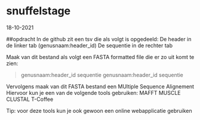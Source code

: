 # snuffelstage
18-10-2021

##opdracht
In de github zit een tsv die als volgt is opgedeeld:
De header in de linker tab (genusnaam:header_id)
De sequentie in de rechter tab

Maak van dit bestand als volgt een FASTA formatted file die er zo uit komt te zien:
>genusnaam:header_id
sequentie
>genusnaam:header_id
sequentie

Vervolgens maak van dit FASTA bestand een MUltiple Sequence Alignement
Hiervoor kun je een van de volgende tools gebruiken:
MAFFT 
MUSCLE
CLUSTAL
T-Coffee

Tip: voor deze tools kun je ook gewoon een online webapplicatie gebruiken
